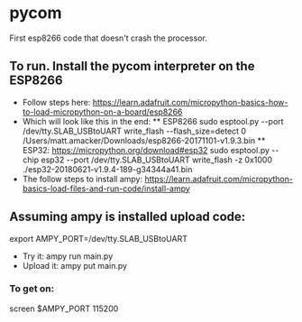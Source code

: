 # pycom
First esp8266 code that doesn't crash the processor.

## To run.  Install the pycom interpreter on the ESP8266
 * Follow steps here:
  https://learn.adafruit.com/micropython-basics-how-to-load-micropython-on-a-board/esp8266
 * Which will look like this in the end:
 ** ESP8266
 sudo esptool.py --port /dev/tty.SLAB_USBtoUART  write_flash --flash_size=detect 0 /Users/matt.amacker/Downloads/esp8266-20171101-v1.9.3.bin
 ** ESP32: https://micropython.org/download#esp32
 sudo esptool.py --chip esp32 --port /dev/tty.SLAB_USBtoUART  write_flash -z 0x1000 ./esp32-20180621-v1.9.4-189-g34344a41.bin
 * The follow steps to install ampy:
  https://learn.adafruit.com/micropython-basics-load-files-and-run-code/install-ampy

## Assuming ampy is installed upload code:
export AMPY_PORT=/dev/tty.SLAB_USBtoUART
 * Try it:
   ampy run main.py
 * Upload it:
   ampy put main.py

### To get on:
screen $AMPY_PORT 115200

